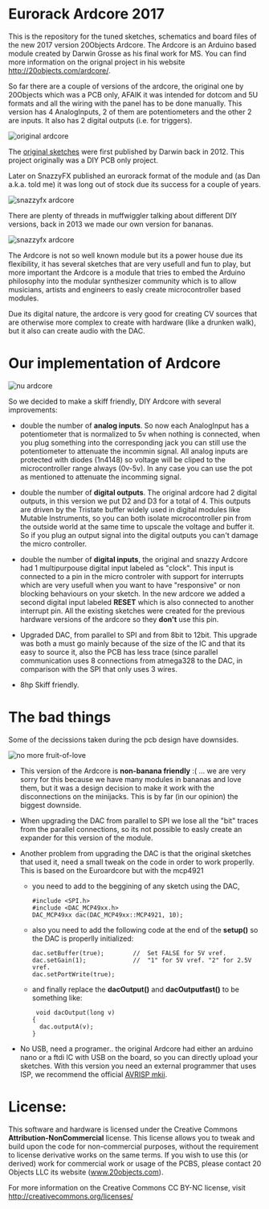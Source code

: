 # Eurorack Ardcore 2017
This is the repository for the tuned sketches, schematics and board files of the new 2017 version 20Objects Ardcore. The Ardcore is an Arduino based module created by Darwin Grosse as his final work for MS. You can find more information on the orignal project in his website http://20objects.com/ardcore/.

So far there are a couple of versions of the ardcore, the original one by 20Objects which was a PCB only, AFAIK it was intended for dotcom and 5U formats and all the wiring with the panel has to be done manually. This version has 4 AnalogInputs, 2 of them are potentiometers and the other 2 are inputs. It also has 2 digital outputs (i.e. for triggers).

![original ardcore]( images/ardcore-20objects.gif)

The [original sketches](https://github.com/darwingrosse/ArdCore-Code/commits/master) were first published by Darwin back in 2012. This project originally was a DIY PCB only project.

Later on SnazzyFX published an eurorack format of the module and (as Dan a.k.a. told me) it was long out of stock due its success for a couple of years. 

![snazzyfx ardcore]( images/ardcore-snazzyfx.jpg)

There are plenty of threads in muffwiggler talking about different DIY versions, back in 2013 we made our own version for bananas.

![snazzyfx ardcore]( images/ardcore-ttreintaysiete.jpg)

The Ardcore is not so well known module but its a power house due its flexibility, it has several sketches that are very usefull and fun to play, but more important the Ardcore is a module that tries to embed the Arduino philosophy into the modular synthesizer community which is to allow musicians, artists and engineers to easly create microcontroller based modules.

Due its digital nature, the ardcore is very good for creating CV sources that are otherwise more complex to create with hardware (like a drunken walk), but it also can create audio with the DAC.

# Our implementation of Ardcore

![nu ardcore]( images/ardcore-nu.png)

So we decided to make a skiff friendly, DIY Ardcore with several improvements:

* double the number of __analog inputs__. So now each AnalogInput has a potentiometer that is normalized to 5v when nothing is connected, when you plug something into the corresponding jack you can still use the potentiometer to attenuate the incommin signal. All analog inputs are protected with diodes (1n4148) so voltage will be cliped to the microcontroller range always (0v-5v). In any case you can use the pot as mentioned to attenuate the incomming signal.

* double the number of __digital outputs__. The original ardcore had 2 digital outputs, in this version we put D2 and D3 for a total of 4. This outputs are driven by the Tristate buffer widely used in digital modules like Mutable Instruments, so you can both isolate microcontroller pin from the outside world at the same time to upscale the voltage and buffer it. So if you plug an output signal into the digital outputs you can't damage the micro controller.

* double the number of __digital inputs__, the original and snazzy Ardcore had 1 multipurpouse digital input labeled as "clock". This input is connected to a pin in the micro controler with support for interrupts which are very usefull when you want to have "responsive" or non blocking behaviours on your sketch. In the new ardcore we added a second digital input labeled __RESET__ which is also connected to another interrupt pin. All the existing sketches were created for the previous hardware versions of the ardcore so they __don't__ use this pin.

* Upgraded DAC, from parallel to SPI and from 8bit to 12bit. This upgrade was both a must go mainly because of the size of the IC and that its easy to source it, also the PCB has less trace (since parallel communication uses 8 connections from atmega328 to the DAC, in comparison with the SPI that only uses 3 wires.

* 8hp Skiff friendly.

# The bad things

Some of the decissions taken during the pcb design have downsides.

![no more fruit-of-love](images/non-banana.png)

* This version of the Ardcore is __non-banana friendly__ :( ... we are very sorry for this because we have many modules in bananas and love them, but it was a design decision to make it work with the disconnections on the minijacks. This is by far (in our opinion) the biggest downside.

* When upgrading the DAC from parallel to SPI we lose all the "bit" traces from the parallel connections, so its not possible to easly create an expander for this version of the module.

* Another problem from upgrading the DAC is that the original sketches that used it, need a small tweak on the code in order to work properlly. This is based on the Euroardcore but with the mcp4921

  * you need to add to the beggining of any sketch using the DAC,
    ```
    #include <SPI.h>
    #include <DAC_MCP49xx.h>
    DAC_MCP49xx dac(DAC_MCP49xx::MCP4921, 10);
    ```
  * also you need to add the following code at the end of the __setup()__ so the DAC is properlly initialized:
    ```
    dac.setBuffer(true);        //  Set FALSE for 5V vref.
    dac.setGain(1);             //  "1" for 5V vref. "2" for 2.5V vref.
    dac.setPortWrite(true); 
    ```
  * and finally replace the __dacOutput()__ and __dacOutputfast()__ to be something like:
    ```
     void dacOutput(long v)
    {
      dac.outputA(v);
    }
    ```

* No USB, need a programer.. the original Ardcore had either an arduino nano or a ftdi IC with USB on the board, so you can directly upload your sketches. With this version you need an external programmer that uses ISP, we recommend the official [AVRISP mkii](http://www.atmel.com/tools/avrispmkii.aspx).

# License:

This software and hardware is licensed under the Creative Commons __Attribution-NonCommercial__ license. This license allows you to tweak and build upon the code for non-commercial purposes, without the requirement to license derivative works on the same terms. If you wish to use this (or derived) work for commercial work or usage of the PCBS, please contact 20 Objects LLC its website (www.20objects.com).

For more information on the Creative Commons CC BY-NC license, visit http://creativecommons.org/licenses/